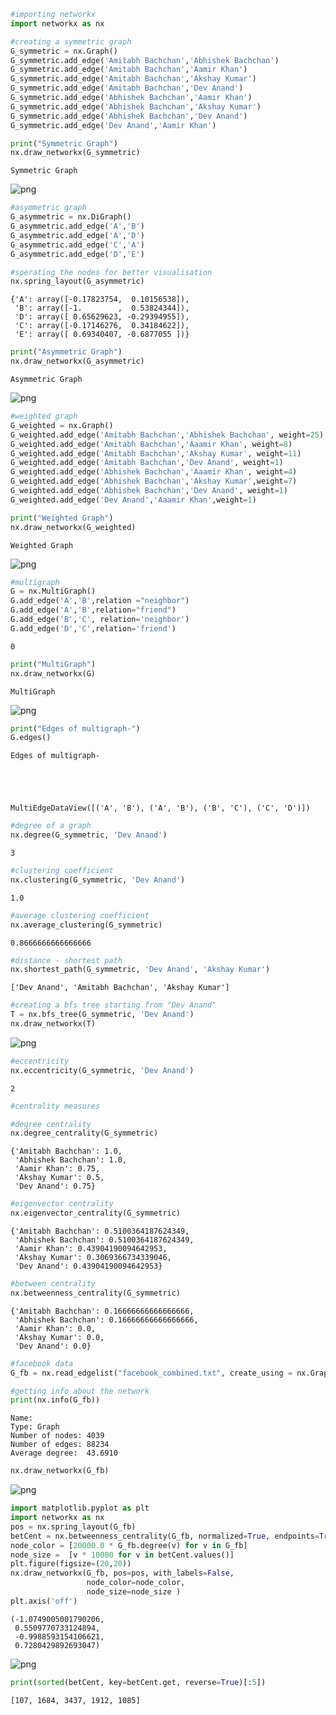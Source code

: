 ```python
#importing networkx
import networkx as nx
```


```python
#creating a symmetric graph
G_symmetric = nx.Graph()
G_symmetric.add_edge('Amitabh Bachchan','Abhishek Bachchan')
G_symmetric.add_edge('Amitabh Bachchan','Aamir Khan')
G_symmetric.add_edge('Amitabh Bachchan','Akshay Kumar')
G_symmetric.add_edge('Amitabh Bachchan','Dev Anand')
G_symmetric.add_edge('Abhishek Bachchan','Aamir Khan')
G_symmetric.add_edge('Abhishek Bachchan','Akshay Kumar')
G_symmetric.add_edge('Abhishek Bachchan','Dev Anand')
G_symmetric.add_edge('Dev Anand','Aamir Khan')
```


```python
print("Symmetric Graph")
nx.draw_networkx(G_symmetric)
```

    Symmetric Graph



    
![png](output_2_1.png)
    



```python
#asymmetric graph
G_asymmetric = nx.DiGraph()
G_asymmetric.add_edge('A','B')
G_asymmetric.add_edge('A','D')
G_asymmetric.add_edge('C','A')
G_asymmetric.add_edge('D','E')
```


```python
#sperating the nodes for better visualisation
nx.spring_layout(G_asymmetric)
```




    {'A': array([-0.17823754,  0.10156538]),
     'B': array([-1.        ,  0.53824344]),
     'D': array([ 0.65629623, -0.29394955]),
     'C': array([-0.17146276,  0.34184622]),
     'E': array([ 0.69340407, -0.6877055 ])}




```python
print("Asymmetric Graph")
nx.draw_networkx(G_asymmetric)
```

    Asymmetric Graph



    
![png](output_5_1.png)
    



```python
#weighted graph
G_weighted = nx.Graph()
G_weighted.add_edge('Amitabh Bachchan','Abhishek Bachchan', weight=25)
G_weighted.add_edge('Amitabh Bachchan','Aaamir Khan', weight=8)
G_weighted.add_edge('Amitabh Bachchan','Akshay Kumar', weight=11)
G_weighted.add_edge('Amitabh Bachchan','Dev Anand', weight=1)
G_weighted.add_edge('Abhishek Bachchan','Aaamir Khan', weight=4)
G_weighted.add_edge('Abhishek Bachchan','Akshay Kumar',weight=7)
G_weighted.add_edge('Abhishek Bachchan','Dev Anand', weight=1)
G_weighted.add_edge('Dev Anand','Aaamir Khan',weight=1)
```


```python
print("Weighted Graph")
nx.draw_networkx(G_weighted)
```

    Weighted Graph



    
![png](output_7_1.png)
    



```python
#multigraph
G = nx.MultiGraph()
G.add_edge('A','B',relation ="neighbor")
G.add_edge('A','B',relation="friend")
G.add_edge('B','C', relation='neighbor')
G.add_edge('D','C',relation='friend')
```




    0




```python
print("MultiGraph")
nx.draw_networkx(G)
```

    MultiGraph



    
![png](output_9_1.png)
    



```python
print("Edges of multigraph-")
G.edges()
```

    Edges of multigraph-





    MultiEdgeDataView([('A', 'B'), ('A', 'B'), ('B', 'C'), ('C', 'D')])




```python
#degree of a graph
nx.degree(G_symmetric, 'Dev Anand')
```




    3




```python
#clustering coefficient
nx.clustering(G_symmetric, 'Dev Anand')
```




    1.0




```python
#average clustering coefficient
nx.average_clustering(G_symmetric)
```




    0.8666666666666666




```python
#distance - shortest path
nx.shortest_path(G_symmetric, 'Dev Anand', 'Akshay Kumar')
```




    ['Dev Anand', 'Amitabh Bachchan', 'Akshay Kumar']




```python
#creating a bfs tree starting from "Dev Anand"
T = nx.bfs_tree(G_symmetric, 'Dev Anand')
nx.draw_networkx(T)
```


    
![png](output_15_0.png)
    



```python
#eccentricity
nx.eccentricity(G_symmetric, 'Dev Anand')
```




    2




```python
#centrality measures
```


```python
#degree centrality
nx.degree_centrality(G_symmetric)
```




    {'Amitabh Bachchan': 1.0,
     'Abhishek Bachchan': 1.0,
     'Aamir Khan': 0.75,
     'Akshay Kumar': 0.5,
     'Dev Anand': 0.75}




```python
#eigenvector centrality
nx.eigenvector_centrality(G_symmetric)
```




    {'Amitabh Bachchan': 0.5100364187624349,
     'Abhishek Bachchan': 0.5100364187624349,
     'Aamir Khan': 0.43904190094642953,
     'Akshay Kumar': 0.3069366734339046,
     'Dev Anand': 0.43904190094642953}




```python
#between centrality
nx.betweenness_centrality(G_symmetric)
```




    {'Amitabh Bachchan': 0.16666666666666666,
     'Abhishek Bachchan': 0.16666666666666666,
     'Aamir Khan': 0.0,
     'Akshay Kumar': 0.0,
     'Dev Anand': 0.0}




```python
#facebook data
G_fb = nx.read_edgelist("facebook_combined.txt", create_using = nx.Graph(), nodetype=int)
```


```python
#getting info about the network
print(nx.info(G_fb))
```

    Name: 
    Type: Graph
    Number of nodes: 4039
    Number of edges: 88234
    Average degree:  43.6910



```python
nx.draw_networkx(G_fb)
```


    
![png](output_23_0.png)
    



```python
import matplotlib.pyplot as plt
import networkx as nx
pos = nx.spring_layout(G_fb)
betCent = nx.betweenness_centrality(G_fb, normalized=True, endpoints=True)
node_color = [20000.0 * G_fb.degree(v) for v in G_fb]
node_size =  [v * 10000 for v in betCent.values()]
plt.figure(figsize=(20,20))
nx.draw_networkx(G_fb, pos=pos, with_labels=False,
                 node_color=node_color,
                 node_size=node_size )
plt.axis('off')
```




    (-1.0749005001790206,
     0.5509770733124894,
     -0.9988593154106621,
     0.7280429892693047)




    
![png](output_24_1.png)
    



```python
print(sorted(betCent, key=betCent.get, reverse=True)[:5])
```

    [107, 1684, 3437, 1912, 1085]



```python

```
